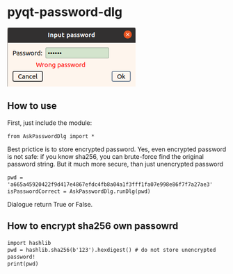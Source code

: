 # pyqt-password-dlg

![input password dialogue example](https://github.com/vitperov/pyqt-password-dlg/raw/main/dialogue-example.png) 

## How to use
First, just include the module:

    from AskPasswordDlg import *
    
Best prictice is to store encrypted password. Yes, even encrypted password is not safe: if you know sha256, you can brute-force find the original password string. But it much more secure, than just unencrypted password

    pwd = 'a665a45920422f9d417e4867efdc4fb8a04a1f3fff1fa07e998e86f7f7a27ae3'    
    isPasswordCorrect = AskPasswordDlg.runDlg(pwd)
    
Dialogue return True or False.

## How to encrypt sha256 own passowrd
    import hashlib
    pwd = hashlib.sha256(b'123').hexdigest() # do not store unencrypted password!
    print(pwd)
